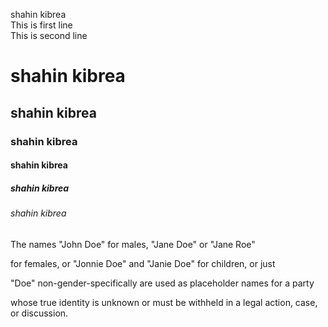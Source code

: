 <!--markdown tutorial -->
shahin kibrea </br>
This is first line </br>
This is second line

# shahin kibrea
## shahin kibrea
### shahin kibrea
#### shahin kibrea
##### shahin kibrea
###### shahin kibrea

<p>The names "John Doe" for males, "Jane Doe" or "Jane Roe"</p>
<p> for females, or "Jonnie Doe" and "Janie Doe" for children, or just</p>
<p>"Doe" non-gender-specifically are used as placeholder names for a party</p>
<p>whose true identity is unknown or must be withheld in a legal action, case, or discussion.</p>
